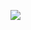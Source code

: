 ![](https://github-readme-stats.vercel.app/api/top-langs/?username=dhakalu&layout=compact&langs_count=8)
